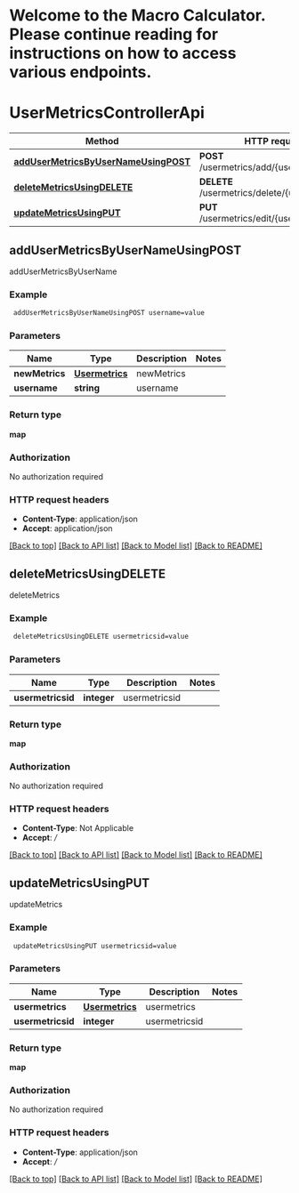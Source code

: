 # Welcome to the Macro Calculator. Please continue reading for instructions on how to access various endpoints.



# UserMetricsControllerApi

Method | HTTP request | Description
------------- | ------------- | -------------
[**addUserMetricsByUserNameUsingPOST**](UserMetricsControllerApi.md#addUserMetricsByUserNameUsingPOST) | **POST** /usermetrics/add/{username} | addUserMetricsByUserName
[**deleteMetricsUsingDELETE**](UserMetricsControllerApi.md#deleteMetricsUsingDELETE) | **DELETE** /usermetrics/delete/{usermetricsid} | deleteMetrics
[**updateMetricsUsingPUT**](UserMetricsControllerApi.md#updateMetricsUsingPUT) | **PUT** /usermetrics/edit/{usermetricsid} | updateMetrics


## **addUserMetricsByUserNameUsingPOST**

addUserMetricsByUserName

### Example
```bash
 addUserMetricsByUserNameUsingPOST username=value
```

### Parameters

Name | Type | Description  | Notes
------------- | ------------- | ------------- | -------------
 **newMetrics** | [**Usermetrics**](Usermetrics.md) | newMetrics |
 **username** | **string** | username |

### Return type

**map**

### Authorization

No authorization required

### HTTP request headers

 - **Content-Type**: application/json
 - **Accept**: application/json

[[Back to top]](#) [[Back to API list]](../README.md#documentation-for-api-endpoints) [[Back to Model list]](../README.md#documentation-for-models) [[Back to README]](../README.md)

## **deleteMetricsUsingDELETE**

deleteMetrics

### Example
```bash
 deleteMetricsUsingDELETE usermetricsid=value
```

### Parameters

Name | Type | Description  | Notes
------------- | ------------- | ------------- | -------------
 **usermetricsid** | **integer** | usermetricsid |

### Return type

**map**

### Authorization

No authorization required

### HTTP request headers

 - **Content-Type**: Not Applicable
 - **Accept**: */*

[[Back to top]](#) [[Back to API list]](../README.md#documentation-for-api-endpoints) [[Back to Model list]](../README.md#documentation-for-models) [[Back to README]](../README.md)

## **updateMetricsUsingPUT**

updateMetrics

### Example
```bash
 updateMetricsUsingPUT usermetricsid=value
```

### Parameters

Name | Type | Description  | Notes
------------- | ------------- | ------------- | -------------
 **usermetrics** | [**Usermetrics**](Usermetrics.md) | usermetrics |
 **usermetricsid** | **integer** | usermetricsid |

### Return type

**map**

### Authorization

No authorization required

### HTTP request headers

 - **Content-Type**: application/json
 - **Accept**: */*

[[Back to top]](#) [[Back to API list]](../README.md#documentation-for-api-endpoints) [[Back to Model list]](../README.md#documentation-for-models) [[Back to README]](../README.md)
